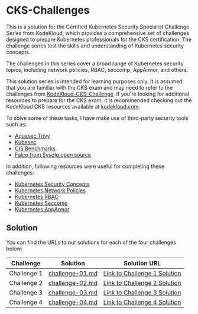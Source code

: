 # CKS-Challenges

This is a solution for the Certified Kubernetes Security Specialist Challenge Series from KodeKloud, 
which provides a comprehensive set of challenges designed to prepare Kubernetes professionals for the CKS certification. 
The challenge series test the skills and understanding of Kubernetes security concepts.

The challenges in this series cover a broad range of Kubernetes security topics, including network policies, RBAC, seccomp, AppArmor, and others. 

This solution series is intended for learning purposes only. It is assumed that you are familiar with the CKS exam and may need to refer to the 
challenges from [KodeKloud-CKS-Challenge]. If you're looking for additional resources to prepare for the CKS exam, 
it is recommended checking out the KodeKloud CKS resources available at [kodekloud.com]. 

To solve some of these tasks, I have make use of third-party security tools such as:

- [Aquasec Trivy](https://aquasecurity.github.io/trivy/)
- [Kubesec](https://kubesec.io/)
- [CIS Benchmarks](https://www.cisecurity.org/benchmark/kubernetes/)
- [Falco from Sysdig open source](https://falco.org/docs/getting-started/installation/)

In addition, following resources were useful for completing these challenges:

- [Kubernetes Security Concepts](https://kubernetes.io/docs/concepts/security/)
- [Kubernetes Network Policies](https://kubernetes.io/docs/concepts/services-networking/network-policies/)
- [Kubernetes RBAC](https://kubernetes.io/docs/reference/access-authn-authz/rbac/)
- [Kubernetes Seccomp](https://kubernetes.io/docs/tutorials/clusters/seccomp/)
- [Kubernetes AppArmor](https://kubernetes.io/docs/tutorials/clusters/apparmor/)


## Solution

You can find the URLs to our solutions for each of the four challenges below:

| Challenge | Solution                           | Solution URL |
|-----------|------------------------------------|--------------|
| Challenge 1 | [challenge-01.md](challenge-01.md) | [Link to Challenge 1 Solution](./challenge-01) |
| Challenge 2 | [challenge-02.md](challenge-02.md) | [Link to Challenge 2 Solution](./challenge-02) |
| Challenge 3 | [challenge-03.md](challenge-03.md) | [Link to Challenge 3 Solution](./challenge-03) |
| Challenge 4 | [challenge-04.md](challenge-04.md) | [Link to Challenge 4 Solution](./challenge-04) |


[kodekloud.com]: https://kodekloud.com/courses/certified-kubernetes-security-specialist-cks/
[KodeKloud-CKS-Challenge]: https://kodekloud.com/courses/cks-challenges/
